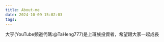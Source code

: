 ```yaml
---
title: About-me
date: 2024-10-09 15:02:03
tags:
---
```


大亨(YouTube頻道代碼:@TaHeng777)是上班族投資者，希望跟大家一起成長



